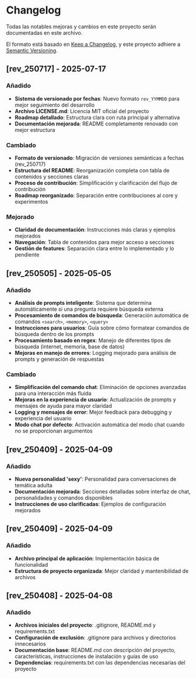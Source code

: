 # Changelog

Todas las notables mejoras y cambios en este proyecto serán documentadas en este archivo.

El formato está basado en [Keep a Changelog](https://keepachangelog.com/es-ES/1.0.0/),
y este proyecto adhiere a [Semantic Versioning](https://semver.org/spec/v2.0.0.html).

## [rev_250717] - 2025-07-17

### Añadido
- **Sistema de versionado por fechas**: Nuevo formato `rev_YYMMDD` para mejor seguimiento del desarrollo
- **Archivo LICENSE.md**: Licencia MIT oficial del proyecto
- **Roadmap detallado**: Estructura clara con ruta principal y alternativa
- **Documentación mejorada**: README completamente renovado con mejor estructura

### Cambiado
- **Formato de versionado**: Migración de versiones semánticas a fechas (rev_250717)
- **Estructura del README**: Reorganización completa con tabla de contenidos y secciones claras
- **Proceso de contribución**: Simplificación y clarificación del flujo de contribución
- **Roadmap reorganizado**: Separación entre contribuciones al core y experimentos

### Mejorado
- **Claridad de documentación**: Instrucciones más claras y ejemplos mejorados
- **Navegación**: Tabla de contenidos para mejor acceso a secciones
- **Gestión de features**: Separación clara entre lo implementado y lo pendiente

## [rev_250505] - 2025-05-05

### Añadido
- **Análisis de prompts inteligente**: Sistema que determina automáticamente si una pregunta requiere búsqueda externa
- **Procesamiento de comandos de búsqueda**: Generación automática de comandos `<search>`, `<memory>`, `<query>`
- **Instrucciones para usuarios**: Guía sobre cómo formatear comandos de búsqueda dentro de los prompts
- **Procesamiento basado en regex**: Manejo de diferentes tipos de búsqueda (internet, memoria, base de datos)
- **Mejoras en manejo de errores**: Logging mejorado para análisis de prompts y generación de respuestas

### Cambiado
- **Simplificación del comando chat**: Eliminación de opciones avanzadas para una interacción más fluida
- **Mejoras en la experiencia de usuario**: Actualización de prompts y mensajes de ayuda para mayor claridad
- **Logging y mensajes de error**: Mejor feedback para debugging y experiencia del usuario
- **Modo chat por defecto**: Activación automática del modo chat cuando no se proporcionan argumentos

## [rev_250409] - 2025-04-09

### Añadido
- **Nueva personalidad 'sexy'**: Personalidad para conversaciones de temática adulta
- **Documentación mejorada**: Secciones detalladas sobre interfaz de chat, personalidades y comandos disponibles
- **Instrucciones de uso clarificadas**: Ejemplos de configuración mejorados

## [rev_250409] - 2025-04-09

### Añadido
- **Archivo principal de aplicación**: Implementación básica de funcionalidad
- **Estructura de proyecto organizada**: Mejor claridad y mantenibilidad de archivos

## [rev_250408] - 2025-04-08

### Añadido
- **Archivos iniciales del proyecto**: .gitignore, README.md y requirements.txt
- **Configuración de exclusión**: .gitignore para archivos y directorios innecesarios
- **Documentación base**: README.md con descripción del proyecto, características, instrucciones de instalación y guías de uso
- **Dependencias**: requirements.txt con las dependencias necesarias del proyecto
